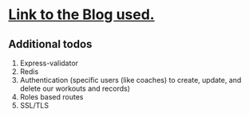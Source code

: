 # [Link to the Blog used.](https://www.freecodecamp.org/news/rest-api-design-best-practices-build-a-rest-api/#prerequisites)

## Additional todos
1. Express-validator
2. Redis
3. Authentication (specific users (like coaches) to create, update, and delete our workouts and records)
4. Roles based routes
5. SSL/TLS
